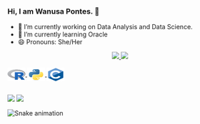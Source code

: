 ### Hi, I am Wanusa Pontes. 👋

- 🔭 I’m currently working on Data Analysis and Data Science.
- 🌱 I’m currently learning Oracle 
- 😄 Pronouns: She/Her


<div align="center">
  <a href="https://github.com/wanusapontes">
  <img height="145em" src="https://github-readme-stats.vercel.app/api?username=wanusapontes&show_icons=true&theme=dracula&include_all_commits=true&count_private=true"/>
  <img height="145em" src="https://github-readme-stats.vercel.app/api/top-langs/?username=wanusapontes&layout=compact&langs_count=7&theme=dracula"/>
</div>
  <div style="display: inline_block"><br>
  <img align="center" alt="Nusa-R" height="30" width="40" src="https://raw.githubusercontent.com/devicons/devicon/master/icons/r/r-original.svg">
  <img align="center" alt="Nusa-Python" height="30" width="40" src="https://raw.githubusercontent.com/devicons/devicon/master/icons/python/python-original.svg">
  <img align="center" alt="Nusa-C" height="30" width="40" src="https://raw.githubusercontent.com/devicons/devicon/master/icons/c/c-original.svg">
</div>
  
  ##
 
<div> 
  <a href = "mailto:wanusapontesest@gmail.com"><img src="https://img.shields.io/badge/Gmail-D14836?style=for-the-badge&logo=gmail&logoColor=white" target="_blank"></a>
  <a href="https://www.linkedin.com/in/wanusa-pontes-467a11160/" target="_blank"><img src="https://img.shields.io/badge/-LinkedIn-%230077B5?style=for-the-badge&logo=linkedin&logoColor=white" target="_blank"></a> 
 
 ![Snake animation](https://github.com/wanusapontes/wanusapontes/blob/output/github-contribution-grid-snake.svg)
</div>

